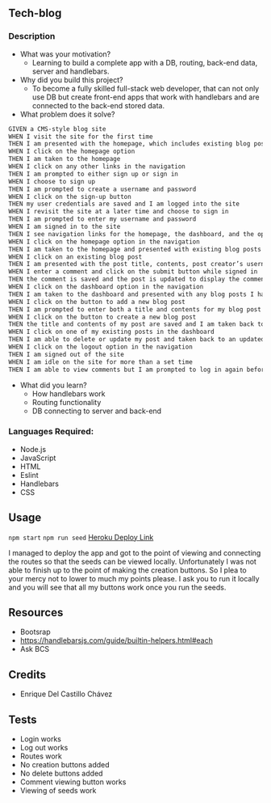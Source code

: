 ## Tech-blog

### Description
- What was your motivation?
  - Learning to build a complete app with a DB, routing, back-end data, server and handlebars.
- Why did you build this project?  
  - To become a fully skilled full-stack web developer, that can not only use DB but create front-end apps that work with handlebars and are connected to the back-end stored data.
- What problem does it solve?
```md
GIVEN a CMS-style blog site
WHEN I visit the site for the first time
THEN I am presented with the homepage, which includes existing blog posts if any have been posted; navigation links for the homepage and the dashboard; and the option to log in
WHEN I click on the homepage option
THEN I am taken to the homepage
WHEN I click on any other links in the navigation
THEN I am prompted to either sign up or sign in
WHEN I choose to sign up
THEN I am prompted to create a username and password
WHEN I click on the sign-up button
THEN my user credentials are saved and I am logged into the site
WHEN I revisit the site at a later time and choose to sign in
THEN I am prompted to enter my username and password
WHEN I am signed in to the site
THEN I see navigation links for the homepage, the dashboard, and the option to log out
WHEN I click on the homepage option in the navigation
THEN I am taken to the homepage and presented with existing blog posts that include the post title and the date created
WHEN I click on an existing blog post
THEN I am presented with the post title, contents, post creator’s username, and date created for that post and have the option to leave a comment
WHEN I enter a comment and click on the submit button while signed in
THEN the comment is saved and the post is updated to display the comment, the comment creator’s username, and the date created
WHEN I click on the dashboard option in the navigation
THEN I am taken to the dashboard and presented with any blog posts I have already created and the option to add a new blog post
WHEN I click on the button to add a new blog post
THEN I am prompted to enter both a title and contents for my blog post
WHEN I click on the button to create a new blog post
THEN the title and contents of my post are saved and I am taken back to an updated dashboard with my new blog post
WHEN I click on one of my existing posts in the dashboard
THEN I am able to delete or update my post and taken back to an updated dashboard
WHEN I click on the logout option in the navigation
THEN I am signed out of the site
WHEN I am idle on the site for more than a set time
THEN I am able to view comments but I am prompted to log in again before I can add, update, or delete comments
```
- What did you learn?
  - How handlebars work
  - Routing functionality
  - DB connecting to server and back-end

### Languages Required:
- Node.js
- JavaScript
- HTML
- Eslint
- Handlebars
- CSS

## Usage
`npm start`
`npm run seed`
[Heroku Deploy Link](https://secret-stream-00472.herokuapp.com/)

I managed to deploy the app and got to the point of viewing and connecting the routes so that the seeds can be viewed locally. 
Unfortunately I was not able to finish up to the point of making the creation buttons. So I plea to your mercy not to lower to much my points please.
I ask you to run it locally and you will see that all my buttons work once you run the seeds.

## Resources
- Bootsrap
- https://handlebarsjs.com/guide/builtin-helpers.html#each
- Ask BCS


## Credits
- Enrique Del Castillo Chávez

## Tests
- Login works
- Log out works
- Routes work
- No creation buttons added
- No delete buttons added
- Comment viewing button works
- Viewing of seeds work